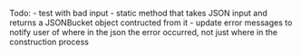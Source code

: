 Todo:
    - test with bad input
    - static method that takes JSON input and returns a JSONBucket object contructed from it
    - update error messages to notify user of where in the json the error occurred, not just where in the construction process